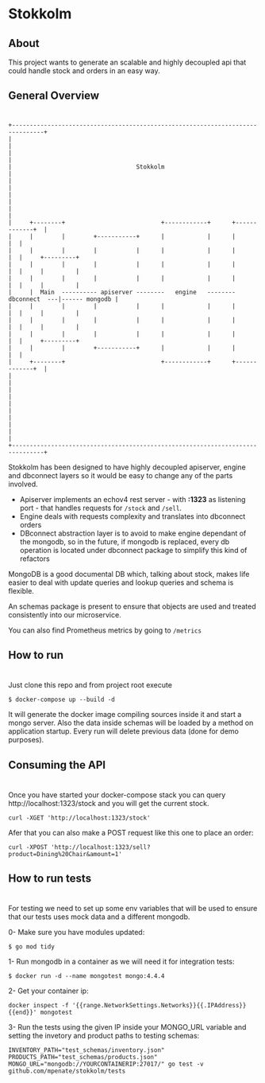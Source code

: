# Stokkolm

## About
This project wants to generate an scalable and highly decoupled api that could handle stock and orders in an easy way.

## General Overview
#

```                                                                                                   
+-------------------------------------------------------------------------------+                  
|                                                                               |                  
|                                                                               |                  
|                                   Stokkolm                                    |                  
|                                                                               |                  
|                                                                               |                  
|                                                                               |                  
|     +--------+                           +------------+      +-------------+  |                  
|     |        |        +-----------+      |            |      |             |  |                  
|     |        |        |           |      |            |      |             |  |     +---------+  
|     |        |        |           |      |            |      |             |  |     |         |  
|     |        |        |           |      |            |      |             |  |     |         |  
|     |  Main  ---------- apiserver --------   engine   --------  dbconnect  ---|------ mongodb |  
|     |        |        |           |      |            |      |             |  |     |         |  
|     |        |        |           |      |            |      |             |  |     |         |  
|     |        |        |           |      |            |      |             |  |     +---------+  
|     |        |        +-----------+      |            |      |             |  |                  
|     +--------+                           +------------+      +-------------+  |                  
|                                                                               |                  
|                                                                               |                  
|                                                                               |                  
|                                                                               |                  
|                                                                               |                  
+-------------------------------------------------------------------------------+                  
```

Stokkolm has been designed to have highly decoupled apiserver, engine and dbconnect layers so it would be easy to change any of the parts involved.

- Apiserver implements an echov4 rest server  - with  **:1323** as listening port -  that handles requests for `/stock` and `/sell`.
- Engine deals with requests complexity and translates into dbconnect orders
- DBconnect abstraction layer is to avoid to make engine dependant of the mongodb, so in the future, if mongodb is replaced, every db operation is located under dbconnect package to simplify this kind of refactors

MongoDB is a good documental DB which, talking about stock, makes life easier to deal with update queries and lookup queries and schema is flexible.

An schemas package is present to ensure that objects are used and treated consistently into our microservice.

You can also find Prometheus metrics by going to `/metrics`

## How to run
#
Just clone this repo and from project root execute

```
$ docker-compose up --build -d
```

It will generate the docker image compiling sources inside it and start a mongo server. Also the data inside schemas will be loaded by a method on application startup. Every run will delete previous data (done for demo purposes).

## Consuming the API
#
Once you have started your docker-compose stack you can query http://localhost:1323/stock and you will get the current stock.
```
curl -XGET 'http://localhost:1323/stock'
```

Afer that you can also make a POST request like this one to place an order:
```
curl -XPOST 'http://localhost:1323/sell?product=Dining%20Chair&amount=1'
```



## How to run tests
#

For testing we need to set up some env variables that will be used to ensure that our tests uses mock data and a different mongodb.

0- Make sure you have modules updated:
```shell
$ go mod tidy
```

1- Run mongodb in a container as we will need it for integration tests:

```shell
$ docker run -d --name mongotest mongo:4.4.4
```

2- Get your container ip:
```shell
docker inspect -f '{{range.NetworkSettings.Networks}}{{.IPAddress}}{{end}}' mongotest
```
3- Run the tests using the given IP inside your MONGO_URL variable and setting the invetory and product paths to testing schemas:
```
INVENTORY_PATH="test_schemas/inventory.json" PRODUCTS_PATH="test_schemas/products.json" MONGO_URL="mongodb://YOURCONTAINERIP:27017/" go test -v github.com/mpenate/stokkolm/tests
```

